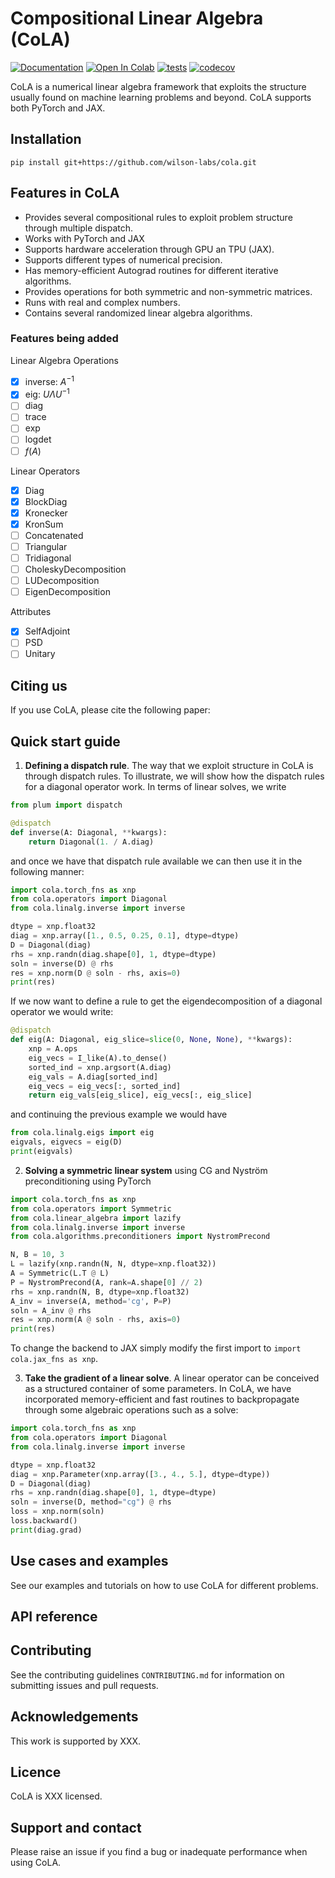 # Compositional Linear Algebra (CoLA)

[![Documentation](https://readthedocs.org/projects/emlp/badge/)](https://cola.readthedocs.io/en/latest/)
[![Open In Colab](https://colab.research.google.com/assets/colab-badge.svg)](https://colab.research.google.com/github/wilson-labs/cola/blob/master/docs/notebooks/colabs/all.ipynb)
[![tests](https://github.com/wilson-labs/cola/actions/workflows/python-package.yml/badge.svg)](https://github.com/wilson-labs/cola/actions/workflows/python-package.yml)
[![codecov](https://codecov.io/gh/wilson-labs/cola/branch/main/graph/badge.svg?token=bBnkfHv30C)](https://codecov.io/gh/wilson-labs/cola)

CoLA is a numerical linear algebra framework that exploits the structure usually found on machine learning problems and beyond.
CoLA supports both PyTorch and JAX.

## Installation
```shell
pip install git+https://github.com/wilson-labs/cola.git
```

## Features in CoLA
* Provides several compositional rules to exploit problem structure through multiple dispatch.
* Works with PyTorch and JAX
* Supports hardware acceleration through GPU an TPU (JAX).
* Supports different types of numerical precision.
* Has memory-efficient Autograd routines for different iterative algorithms.
* Provides operations for both symmetric and non-symmetric matrices.
* Runs with real and complex numbers.
* Contains several randomized linear algebra algorithms.

### Features being added
Linear Algebra Operations
- [x] inverse: $A^{-1}$
- [x] eig: $U \Lambda U^{-1}$
- [ ] diag
- [ ] trace
- [ ] exp
- [ ] logdet
- [ ] $f(A)$
      
Linear Operators
- [x] Diag
- [x] BlockDiag
- [x] Kronecker
- [x] KronSum
- [ ] Concatenated
- [ ] Triangular
- [ ] Tridiagonal
- [ ] CholeskyDecomposition
- [ ] LUDecomposition
- [ ] EigenDecomposition
      
Attributes
- [x] SelfAdjoint
- [ ] PSD
- [ ] Unitary

## Citing us
If you use CoLA, please cite the following paper:
<!--
> [Andres Potapczynski, Marc Finzi, Geoff Pleiss, and Andrew Gordon Wilson. "Exploiting Compositional Structure for Automatic and Efficient Numerical Linear Algebra." Advances in Neural Information Processing Systems (2023).]()
```
@article{potapczynski2023cola,
  title={{Exploiting Compositional Structure for Automatic and Efficient Numerical Linear Algebra}},
  author={Andres Potapczynski and Marc Finzi and Geoff Pleiss and Andrew Gordon Wilson},
  journal={Advances in Neural Information Processing Systems (NeurIPS)},
  year={2023}
}
```
-->

## Quick start guide
1. **Defining a dispatch rule**. The way that we exploit structure in CoLA is through
   dispatch rules. To illustrate, we will show how the dispatch rules for a diagonal
   operator work. In terms of linear solves, we write
```python
from plum import dispatch

@dispatch
def inverse(A: Diagonal, **kwargs):
    return Diagonal(1. / A.diag)
```
and once we have that dispatch rule available we can then use it in the following manner:
```python
import cola.torch_fns as xnp
from cola.operators import Diagonal
from cola.linalg.inverse import inverse

dtype = xnp.float32
diag = xnp.array([1., 0.5, 0.25, 0.1], dtype=dtype)
D = Diagonal(diag)
rhs = xnp.randn(diag.shape[0], 1, dtype=dtype)
soln = inverse(D) @ rhs
res = xnp.norm(D @ soln - rhs, axis=0)
print(res)
```
If we now want to define a rule to get the eigendecomposition of a diagonal operator we
would write:
```python
@dispatch
def eig(A: Diagonal, eig_slice=slice(0, None, None), **kwargs):
    xnp = A.ops
    eig_vecs = I_like(A).to_dense()
    sorted_ind = xnp.argsort(A.diag)
    eig_vals = A.diag[sorted_ind]
    eig_vecs = eig_vecs[:, sorted_ind]
    return eig_vals[eig_slice], eig_vecs[:, eig_slice]

```
and continuing the previous example we would have
```python
from cola.linalg.eigs import eig
eigvals, eigvecs = eig(D)
print(eigvals)
```

2. **Solving a symmetric linear system** using CG and Nystr&ouml;m preconditioning using
   PyTorch
```python
import cola.torch_fns as xnp
from cola.operators import Symmetric
from cola.linear_algebra import lazify
from cola.linalg.inverse import inverse
from cola.algorithms.preconditioners import NystromPrecond

N, B = 10, 3
L = lazify(xnp.randn(N, N, dtype=xnp.float32))
A = Symmetric(L.T @ L)
P = NystromPrecond(A, rank=A.shape[0] // 2)
rhs = xnp.randn(N, B, dtype=xnp.float32)
A_inv = inverse(A, method='cg', P=P)
soln = A_inv @ rhs
res = xnp.norm(A @ soln - rhs, axis=0)
print(res)
```
To change the backend to JAX simply modify the first import to `import cola.jax_fns as xnp`.

3. **Take the gradient of a linear solve**.
A linear operator can be conceived as a structured container of some parameters.
In CoLA, we have incorporated memory-efficient and fast routines to backpropagate through
some algebraic operations such as a solve:
```python
import cola.torch_fns as xnp
from cola.operators import Diagonal
from cola.linalg.inverse import inverse

dtype = xnp.float32
diag = xnp.Parameter(xnp.array([3., 4., 5.], dtype=dtype))
D = Diagonal(diag)
rhs = xnp.randn(diag.shape[0], 1, dtype=dtype)
soln = inverse(D, method="cg") @ rhs
loss = xnp.norm(soln)
loss.backward()
print(diag.grad)
```

## Use cases and examples
See our examples and tutorials on how to use CoLA for different problems.

## API reference

## Contributing
See the contributing guidelines `CONTRIBUTING.md` for information on submitting issues
and pull requests.

<!--
## Team
-->

## Acknowledgements
This work is supported by XXX.

## Licence
CoLA is XXX licensed.

## Support and contact
Please raise an issue if you find a bug or inadequate performance when using CoLA.
